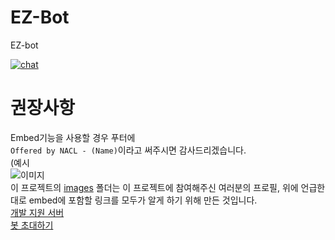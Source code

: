 # EZ-Bot
EZ-bot

[![chat](https://img.shields.io/discord/697690409358589993?style=flat-square)](https://discord.gg/HerTmj5)
# 권장사항
Embed기능을 사용할 경우 푸터에  
``Offered by NACL - (Name)``이라고
써주시면 감사드리겠습니다.  
(예시  
![이미지](https://raw.githubusercontent.com/Shio7/EZ-Bot/master/images/others/capture1.PNG)  
이 프로젝트의 [images](https://github.com/Shio7/EZ-Bot/tree/master/images) 폴더는 이 프로젝트에 참여해주신 여러분의 프로필, 위에 언급한대로
embed에 포함할 링크를 모두가 알게 하기 위해 만든 것입니다.  
[개발 지원 서버](https://discord.gg/HerTmj5)  
[봇 초대하기](https://discord.com/oauth2/authorize?client_id=713182729063235694&scope=bot&permissions=8)
